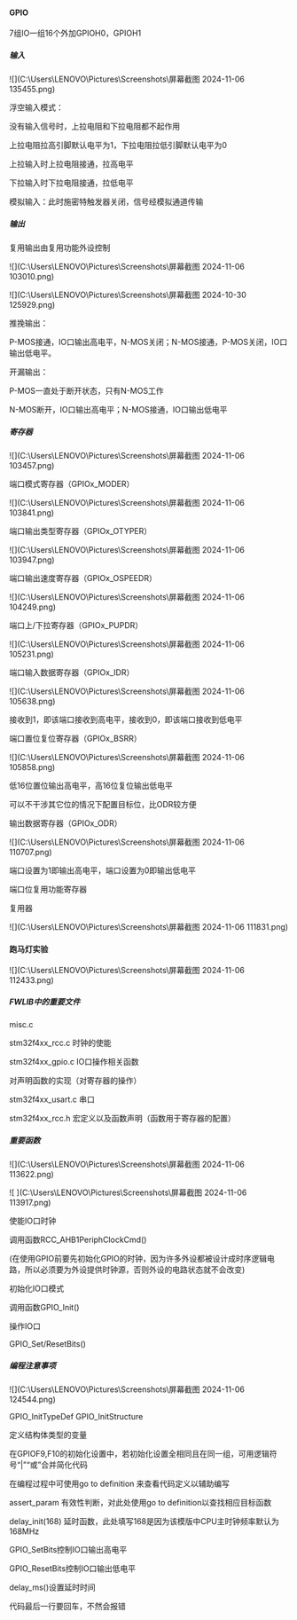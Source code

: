 #### GPIO

7组IO一组16个外加GPIOH0，GPIOH1

##### 输入

![](C:\Users\LENOVO\Pictures\Screenshots\屏幕截图 2024-11-06 135455.png)

浮空输入模式：

没有输入信号时，上拉电阻和下拉电阻都不起作用

上拉电阻拉高引脚默认电平为1，下拉电阻拉低引脚默认电平为0

上拉输入时上拉电阻接通，拉高电平

下拉输入时下拉电阻接通，拉低电平

模拟输入：此时施密特触发器关闭，信号经模拟通道传输

##### 输出

复用输出由复用功能外设控制

![](C:\Users\LENOVO\Pictures\Screenshots\屏幕截图 2024-11-06 103010.png)

![](C:\Users\LENOVO\Pictures\Screenshots\屏幕截图 2024-10-30 125929.png)

推挽输出：

P-MOS接通，IO口输出高电平，N-MOS关闭；N-MOS接通，P-MOS关闭，IO口输出低电平。

开漏输出：

P-MOS一直处于断开状态，只有N-MOS工作

N-MOS断开，IO口输出高电平；N-MOS接通，IO口输出低电平

##### 寄存器

![](C:\Users\LENOVO\Pictures\Screenshots\屏幕截图 2024-11-06 103457.png)

端口模式寄存器（GPIOx_MODER）

![](C:\Users\LENOVO\Pictures\Screenshots\屏幕截图 2024-11-06 103841.png)

端口输出类型寄存器（GPIOx_OTYPER）

![](C:\Users\LENOVO\Pictures\Screenshots\屏幕截图 2024-11-06 103947.png)

端口输出速度寄存器（GPIOx_OSPEEDR）

![](C:\Users\LENOVO\Pictures\Screenshots\屏幕截图 2024-11-06 104249.png)

端口上/下拉寄存器（GPIOx_PUPDR）

![](C:\Users\LENOVO\Pictures\Screenshots\屏幕截图 2024-11-06 105231.png)

端口输入数据寄存器（GPIOx_IDR）

![](C:\Users\LENOVO\Pictures\Screenshots\屏幕截图 2024-11-06 105638.png)

接收到1，即该端口接收到高电平，接收到0，即该端口接收到低电平

端口置位复位寄存器（GPIOx_BSRR）

![](C:\Users\LENOVO\Pictures\Screenshots\屏幕截图 2024-11-06 105858.png)

低16位置位输出高电平，高16位复位输出低电平

可以不干涉其它位的情况下配置目标位，比ODR较方便

输出数据寄存器（GPIOx_ODR）

![](C:\Users\LENOVO\Pictures\Screenshots\屏幕截图 2024-11-06 110707.png)

端口设置为1即输出高电平，端口设置为0即输出低电平

端口位复用功能寄存器

复用器

![](C:\Users\LENOVO\Pictures\Screenshots\屏幕截图 2024-11-06 111831.png)

#### 跑马灯实验

![](C:\Users\LENOVO\Pictures\Screenshots\屏幕截图 2024-11-06 112433.png)

##### FWLIB中的重要文件

misc.c

stm32f4xx_rcc.c 时钟的使能

stm32f4xx_gpio.c IO口操作相关函数

对声明函数的实现（对寄存器的操作）

stm32f4xx_usart.c 串口

stm32f4xx_rcc.h 宏定义以及函数声明（函数用于寄存器的配置）

##### 重要函数

![](C:\Users\LENOVO\Pictures\Screenshots\屏幕截图 2024-11-06 113622.png)

![ ](C:\Users\LENOVO\Pictures\Screenshots\屏幕截图 2024-11-06 113917.png)

使能IO口时钟

调用函数RCC_AHB1PeriphClockCmd()

(在使用GPIO前要先初始化GPIO的时钟，因为许多外设都被设计成时序逻辑电路，所以必须要为外设提供时钟源，否则外设的电路状态就不会改变)

初始化IO口模式

调用函数GPIO_Init()

操作IO口

GPIO_Set/ResetBits()

##### 编程注意事项

![](C:\Users\LENOVO\Pictures\Screenshots\屏幕截图 2024-11-06 124544.png)

GPIO_InitTypeDef GPIO_InitStructure

定义结构体类型的变量

在GPIOF9,F10的初始化设置中，若初始化设置全相同且在同一组，可用逻辑符号“|”“或”合并简化代码

在编程过程中可使用go to definition 来查看代码定义以辅助编写

assert_param 有效性判断，对此处使用go to definition以查找相应目标函数

delay_init(168) 延时函数，此处填写168是因为该模版中CPU主时钟频率默认为168MHz

GPIO_SetBits控制IO口输出高电平

GPIO_ResetBits控制IO口输出低电平

delay_ms()设置延时时间

代码最后一行要回车，不然会报错

